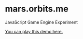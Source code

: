 # mars.orbits.me
JavaScript Game Engine Experiment

<a href="https://mars.orbits.me">You can play this demo here.</a>
